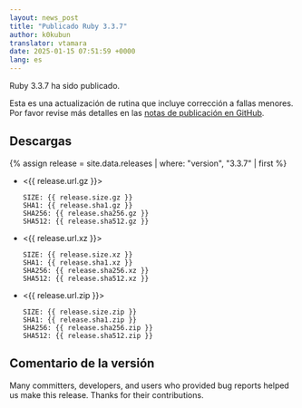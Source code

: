 ```yaml
---
layout: news_post
title: "Publicado Ruby 3.3.7"
author: k0kubun
translator: vtamara
date: 2025-01-15 07:51:59 +0000
lang: es
---
```


Ruby 3.3.7 ha sido publicado.

Esta es una actualización de rutina que incluye corrección a fallas menores.
Por favor revise  más detalles en las
[notas de publicación en GitHub](https://github.com/ruby/ruby/releases/tag/v3_3_7).

## Descargas

{% assign release = site.data.releases | where: "version", "3.3.7" | first %}

* <{{ release.url.gz }}>

      SIZE: {{ release.size.gz }}
      SHA1: {{ release.sha1.gz }}
      SHA256: {{ release.sha256.gz }}
      SHA512: {{ release.sha512.gz }}

* <{{ release.url.xz }}>

      SIZE: {{ release.size.xz }}
      SHA1: {{ release.sha1.xz }}
      SHA256: {{ release.sha256.xz }}
      SHA512: {{ release.sha512.xz }}

* <{{ release.url.zip }}>

      SIZE: {{ release.size.zip }}
      SHA1: {{ release.sha1.zip }}
      SHA256: {{ release.sha256.zip }}
      SHA512: {{ release.sha512.zip }}

## Comentario de la versión

Many committers, developers, and users who provided bug reports helped us make this release.
Thanks for their contributions.
